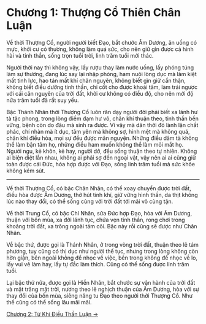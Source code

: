 # Chương 1: Thượng Cổ Thiên Chân Luận

Về thời Thượng Cổ, người người biết Đạo, bắt chước Âm Dương, ăn uống có mực,
khởi cư có thường, không làm quá sức, cho nên giữ gìn được cả hình hài và tinh
thần, sống trọn tuổi trời, linh trăm tuổi mới thác.

Người thời nay thì không vậy, lấy rượu thay làm nước uống, lấy phóng túng làm sự
thường, đang lúc say lại nhập phòng, ham nuôi lòng dục mà làm kiệt mất tinh lực,
hao tán mất khí chân nguyên, không biết gìn giữ cẩn thận, không biết điều dưỡng
tinh thần, chỉ cốt cho được khoái tâm, làm trái ngược với cái căn nguyên của
trời đất, khởi cư không có điều độ, cho nên mới độ nửa trăm tuổi đã rất suy yếu.

Bậc Thánh Nhân thời Thượng Cổ luôn răn dạy người đời phải biết xa lánh hư tà tặc
phong, trong lòng điềm đạm hư vô, chân khí thuận theo, tinh thần bền vững, bệnh
còn do đâu mà sinh ra được. Vì vậy mà dân thời đó lành lặn chất phác, chí nhàn
mà ít dục, tâm yên mà không sợ, hình mệt mà không quá, chân khí điều hòa, mọi sự
đều được mãn nguyện. Những điều dâm tà không thể làm bận tâm họ, những điều ham
muốn không thể làm mỏi mắt họ. Người ngu, kẻ khôn, kẻ hay, người dở, đều sống
thuận theo tự nhiên. Không ai biện diệt lẫn nhau, không ai phải sợ đến ngoại
vật, vậy nên ai ai cũng giữ toàn được cái Đức, hóa hợp được với Đạo, sống linh
trăm tuổi mà sức khỏe không kém sút.

***

Về thời Thượng Cổ, có bậc Chân Nhân, có thể xoay chuyển được trời đất, điều hòa
được Âm Dương, thở hút tinh khí, giữ vững hình thần, da thịt không lúc nào thay
đổi, có thể sống cùng với trời đất tới mãi vô cùng tận.

Về thời Trung Cổ, có bậc Chí Nhân, sửa Đức hợp Đạo, hòa với Âm Dương, thuận với
bốn mùa, xa đời lánh tục, chứa vẹn tinh thần, rong chơi trong khoảng trời đất,
xa trông ngoài tám cõi. Bậc này rồi cũng sẽ được như Chân Nhân.

Về bậc thứ, được gọi là Thánh Nhân, ở trong vòng trời đất, thuận theo lẽ tám
phương, tuy cũng có thị dục như người thế tục, nhưng trong lòng không còn hờn
giận, bên ngoài không để nhọc về việc, bên trong không để nhọc về lo, lấy vui vẻ
làm hay, lấy tự đắc làm thích. Cũng có thể sống được linh trăm tuổi.

Lại bậc thứ nữa, được gọi là Hiền Nhân, bắt chước sự vận hành của trời đất và
mặt trăng mặt trời, nương theo lẽ nghịch thuận của Âm Dương, hòa với sự thay đổi
của bốn mùa, siêng năng tu Đạo theo người thời Thượng Cổ. Như thế cũng có thể
sống lâu mãi mãi.

[Chương 2: Tứ Khí Điều Thần Luận &rarr;](https://github.com/semiarthanoian/sach-y-dich/blob/master/contents/02-tu-khi-dieu-than-luan.md)
